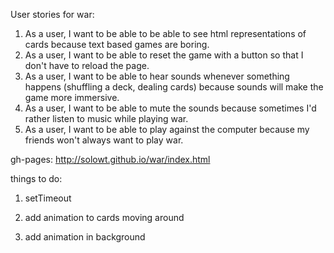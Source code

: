User stories for war:<br />
1. As a user, I want to be able to be able to see html representations of cards because text based games are boring.<br />
2. As a user, I want to be able to reset the game with a button so that I don't have to reload the page.<br />
3. As a user, I want to be able to hear sounds whenever something happens (shuffling a deck, dealing cards) because sounds will make the game more immersive.<br />
4. As a user, I want to be able to mute the sounds because sometimes I'd rather listen to music while playing war.<br />
5. As a user, I want to be able to play against the computer because my friends won't always want to play war.<br />

gh-pages: http://solowt.github.io/war/index.html


things to do:

1. setTimeout

2. add animation to cards moving around

3. add animation in background
